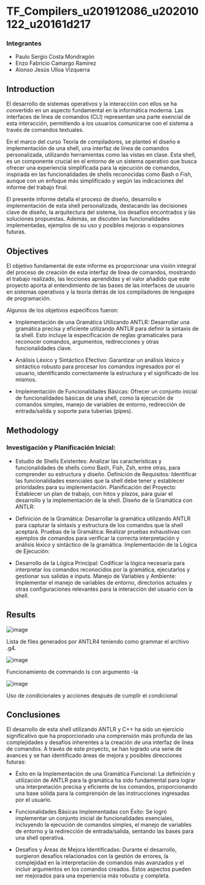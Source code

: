 # TF_Compilers_u201912086_u202010122_u20161d217

### Integrantes
- Paulo Sergio Costa Mondragón
- Enzo Fabricio Camargo Ramírez
- Alonso Jesús Ulloa Vizquerra

## Introduction

El desarrollo de sistemas operativos y la interacción con ellos se ha convertido en un aspecto fundamental en la informática moderna. Las interfaces de línea de comandos (CLI) representan una parte esencial de esta interacción, permitiendo a los usuarios comunicarse con el sistema a través de comandos textuales.

En el marco del curso Teoría de compiladores, se planteó el diseño e implementación de una shell, una interfaz de línea de comandos personalizada, utilizando herramientas como las vistas en clase. Esta shell, es un componente crucial en el entorno de un sistema operativo que busca ofrecer una experiencia simplificada para la ejecución de comandos, inspirada en las funcionalidades de shells reconocidas como Bash o Fish, aunque con un enfoque más simplificado y según las indicaciones del informe del trabajo final.

El presente informe detalla el proceso de diseño, desarrollo e implementación de esta shell personalizada, destacando las decisiones clave de diseño, la arquitectura del sistema, los desafíos encontrados y las soluciones propuestas. Además, se discuten las funcionalidades implementadas, ejemplos de su uso y posibles mejoras o expansiones futuras.

## Objectives

El objetivo fundamental de este informe es proporcionar una visión integral del proceso de creación de esta interfaz de línea de comandos, mostrando el trabajo realizado, las lecciones aprendidas y el valor añadido que este proyecto aporta al entendimiento de las bases de las interfaces de usuario en sistemas operativos y la teoría detrás de los compiladores de lenguajes de programación.

Algunos de los objetivos específicos fueron:

- Implementación de una Gramática Utilizando ANTLR: Desarrollar una gramática precisa y eficiente utilizando ANTLR para definir la sintaxis de la shell. Esto incluye la especificación de reglas gramaticales para reconocer comandos, argumentos, redirecciones y otras funcionalidades clave.

- Análisis Léxico y Sintáctico Efectivo: Garantizar un análisis léxico y sintáctico robusto para procesar los comandos ingresados por el usuario, identificando correctamente la estructura y el significado de los mismos.

- Implementación de Funcionalidades Básicas: Ofrecer un conjunto inicial de funcionalidades básicas de una shell, como la ejecución de comandos simples, manejo de variables de entorno, redirección de entrada/salida y soporte para tuberías (pipes).

## Methodology

### Investigación y Planificación Inicial:

- Estudio de Shells Existentes: Analizar las características y funcionalidades de shells como Bash, Fish, Zsh, entre otras, para comprender su estructura y diseño.
Definición de Requisitos: Identificar las funcionalidades esenciales que la shell debe tener y establecer prioridades para su implementación.
Planificación del Proyecto: Establecer un plan de trabajo, con hitos y plazos, para guiar el desarrollo y la implementación de la shell.
Diseño de la Gramática con ANTLR:

- Definición de la Gramática: Desarrollar la gramática utilizando ANTLR para capturar la sintaxis y estructura de los comandos que la shell aceptará.
Pruebas de la Gramática: Realizar pruebas exhaustivas con ejemplos de comandos para verificar la correcta interpretación y análisis léxico y sintáctico de la gramática.
Implementación de la Lógica de Ejecución:

- Desarrollo de la Lógica Principal: Codificar la lógica necesaria para interpretar los comandos reconocidos por la gramática, ejecutarlos y gestionar sus salidas e inputs.
Manejo de Variables y Ambiente: Implementar el manejo de variables de entorno, directorios actuales y otras configuraciones relevantes para la interacción del usuario con la shell.

## Results

![image](https://github.com/PSCostaM/TF_Compilers_u201912086_u202010122_u20161d217/assets/48858434/c6200d6a-1b09-487a-95a2-8a4619191d1b)

Lista de files generados por ANTLR4 teniendo como grammar el archivo .g4.

![image](https://github.com/PSCostaM/TF_Compilers_u201912086_u202010122_u20161d217/assets/48858434/b5fd98c4-9ec8-41a2-96a4-5f211c5e7b7a)

Funcionamiento de commando ls con argumento -la

![image](https://github.com/PSCostaM/TF_Compilers_u201912086_u202010122_u20161d217/assets/48858434/c95e683b-af21-4515-83ae-a70bfa3f235a)


Uso de condicionales y acciones después de cumplir el condicional

## Conclusiones

El desarrollo de esta shell utilizando ANTLR y C++ ha sido un ejercicio significativo que ha proporcionado una comprensión más profunda de las complejidades y desafíos inherentes a la creación de una interfaz de línea de comandos. A través de este proyecto, se han logrado una serie de avances y se han identificado áreas de mejora y posibles direcciones futuras:

- Éxito en la Implementación de una Gramática Funcional: La definición y utilización de ANTLR para la gramática ha sido fundamental para lograr una interpretación precisa y eficiente de los comandos, proporcionando una base sólida para la comprensión de las instrucciones ingresadas por el usuario.

- Funcionalidades Básicas Implementadas con Éxito: Se logró implementar un conjunto inicial de funcionalidades esenciales, incluyendo la ejecución de comandos simples, el manejo de variables de entorno y la redirección de entrada/salida, sentando las bases para una shell operativa.

- Desafíos y Áreas de Mejora Identificadas: Durante el desarrollo, surgieron desafíos relacionados con la gestión de errores, la complejidad en la interpretación de comandos más avanzados y el incluir argumentos en los comandos creados. Estos aspectos pueden ser mejorados para una experiencia más robusta y completa.
